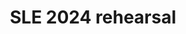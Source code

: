 ---
layout : null
title : "SLE 2024 rehearsal"
speaker : "James Miranda"
start : "0930"
end : "1000"
---